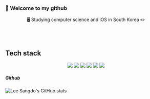 ### 👋 Welcome to my github

<div>
  <p align=center>
    🖥 Studying computer science and iOS in South Korea ✏️
  </p>
</div>

<br>
<br>

<p align=center>
  <h2>Tech stack</h2>
</p>

<div align=center>
  <p>
    <img src="https://img.shields.io/badge/swift-F05138?style=for-the-badge&logo=Swift&logoColor=white">
    <img src="https://img.shields.io/badge/UIkit-2396F3?style=for-the-badge&logo=Swift&logoColor=white">
    <img src="https://img.shields.io/badge/SwiftUi-F05138?style=for-the-badge&logo=Swift&logoColor=white">
    <img src="https://img.shields.io/badge/xcode-147EFB?style=for-the-badge&logo=xcode&logoColor=white">
    <img src="https://img.shields.io/badge/java-007396?style=for-the-badge&logo=java&logoColor=white">
    <img src="https://img.shields.io/badge/AndroidStudio-3DDC84?style=for-the-badge&logo=AndroidStudio&logoColor=white">
  </p>
</div>

##### Github
![Lee Sangdo's GitHub stats](https://github-readme-stats.vercel.app/api?username=SANGDOLEE&show_icons=true&theme=radical)
